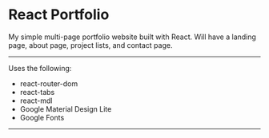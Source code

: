 # React Portfolio
My simple multi-page portfolio website built with React. 
Will have a landing page, about page, project lists, and contact page.

---

Uses the following:
- react-router-dom
- react-tabs
- react-mdl
- Google Material Design Lite
- Google Fonts

---